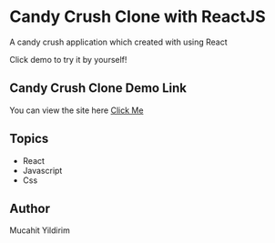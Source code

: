 # Candy Crush Clone with ReactJS

A candy crush application which created with using React

Click demo to try it by yourself!

## Candy Crush Clone Demo Link

You can view the site here
[Click Me](https://app.netlify.com/sites/beautiful-hummingbird-5bec43/deploys/645295a806b1da4743381f87)

## Topics

- React
- Javascript
- Css


## Author

Mucahit Yildirim
